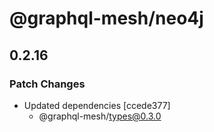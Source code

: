 # @graphql-mesh/neo4j

## 0.2.16
### Patch Changes

- Updated dependencies [ccede377]
  - @graphql-mesh/types@0.3.0
